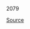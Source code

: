 2079

[Source](https://altex.ro/masina-de-spalat-rufe-frontala-slim-lg-f2wr508sbm-steam-8-kg-1200rpm-clasa-a-negru/cpd/MSFF2WR508SBM/)